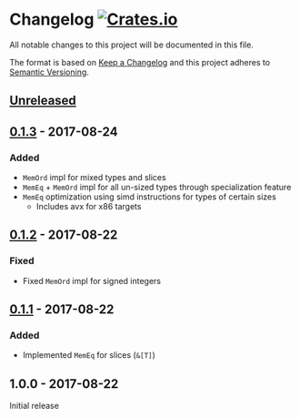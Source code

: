 # Changelog [![Crates.io][crate-badge]][crate]
All notable changes to this project will be documented in this file.

The format is based on [Keep a Changelog] and this project adheres to
[Semantic Versioning].

## [Unreleased]

## [0.1.3] - 2017-08-24
### Added
- `MemOrd` impl for mixed types and slices
- `MemEq` + `MemOrd` impl for all un-sized types through specialization feature
- `MemEq` optimization using simd instructions for types of certain sizes
  - Includes avx for x86 targets

## [0.1.2] - 2017-08-22
### Fixed
- Fixed `MemOrd` impl for signed integers

## [0.1.1] - 2017-08-22
### Added
- Implemented `MemEq` for slices (`&[T]`)

## 1.0.0 - 2017-08-22

Initial release

[crate]:       https://crates.io/crates/mem_cmp
[crate-badge]: https://img.shields.io/crates/v/mem_cmp.svg

[Keep a Changelog]:    http://keepachangelog.com/en/1.0.0/
[Semantic Versioning]: http://semver.org/spec/v2.0.0.html

[Unreleased]: https://github.com/nvzqz/mem-cmp-rs/compare/v0.1.3...HEAD
[0.1.3]: https://github.com/nvzqz/mem-cmp-rs/compare/v0.1.2...v0.1.3
[0.1.2]: https://github.com/nvzqz/mem-cmp-rs/compare/v0.1.1...v0.1.2
[0.1.1]: https://github.com/nvzqz/mem-cmp-rs/compare/v0.1.0...v0.1.1
